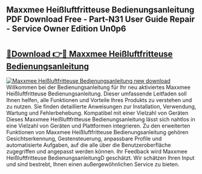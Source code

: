 ## Maxxmee Heißluftfritteuse Bedienungsanleitung PDF Download Free - Part-N31 User Guide Repair - Service Owner Edition Un0p6

# <h2><a href="http://df2hp7.blite.top/?on=Maxxmee+Hei%c3%9fluftfritteuse+Bedienungsanleitung">🔗Download 👉🔴 Maxxmee Heißluftfritteuse Bedienungsanleitung</a></h2>

[![Maxxmee Heißluftfritteuse Bedienungsanleitung new download](https://i.imgur.com/lujVjoI.png)](http://df2hp7.blite.top/?on=Maxxmee+Hei%c3%9fluftfritteuse+Bedienungsanleitung)
Willkommen bei der Bedienungsanleitung für Ihr neu aktiviertes Maxxmee Heißluftfritteuse Bedienungsanleitung. Dieser umfassende Leitfaden soll Ihnen helfen, alle Funktionen und Vorteile Ihres Produkts zu verstehen und zu nutzen. Sie finden detaillierte Anweisungen zur Installation, Verwendung, Wartung und Fehlerbehebung. Kompatibel mit einer Vielzahl von Geräten Dieses Maxxmee Heißluftfritteuse Bedienungsanleitung lässt sich nahtlos in eine Vielzahl von Geräten und Plattformen integrieren. Zu den erweiterten Funktionen von Maxxmee Heißluftfritteuse Bedienungsanleitung gehören Gesichtserkennung, Gestensteuerung, anpassbare Profile und automatisierte Aufgaben, auf die alle über die Benutzeroberfläche zugegriffen und angepasst werden können. Ihr Feedback wird Maxxmee Heißluftfritteuse BedienungsanleitungD geschätzt. Wir schätzen Ihren Input und sind bestrebt, Ihnen einen außergewöhnlichen Service zu bieten.
